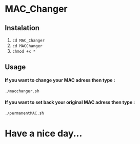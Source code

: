 # MAC_Changer

## Instalation
1. ``` cd MAC_Changer ```
2. ```cd MACChanger ```
3. ``` chmod +x * ```

## Usage

#### If you want to change your MAC adress then type :

``` ./macchanger.sh ```

#### If you want to set back your original MAC adress then type :

``` ./permanentMAC.sh ```

# Have a nice day...

